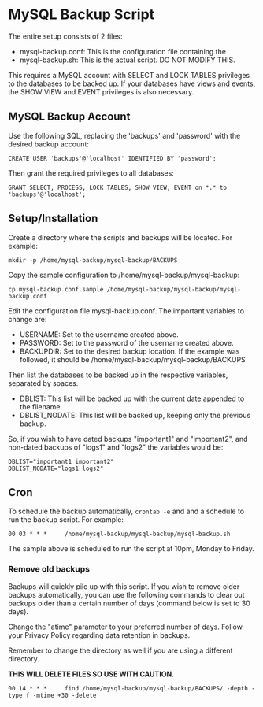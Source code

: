 # MySQL Backup Script #

The entire setup consists of 2 files:

- mysql-backup.conf: This is the configuration file containing the 
- mysql-backup.sh: This is the actual script. DO NOT MODIFY THIS.

This requires a MySQL account with SELECT and LOCK TABLES privileges to the
databases to be backed up. If your databases have views and events, the
SHOW VIEW and EVENT privileges is also necessary.

## MySQL Backup Account ##

Use the following SQL, replacing the 'backups' and 'password' with the desired
backup account:

	CREATE USER 'backups'@'localhost' IDENTIFIED BY 'password';

Then grant the required privileges to all databases:

	GRANT SELECT, PROCESS, LOCK TABLES, SHOW VIEW, EVENT on *.* to 'backups'@'localhost';

## Setup/Installation ##

Create a directory where the scripts and backups will be located. For example:

	mkdir -p /home/mysql-backup/mysql-backup/BACKUPS

Copy the sample configuration to /home/mysql-backup/mysql-backup:

	cp mysql-backup.conf.sample /home/mysql-backup/mysql-backup/mysql-backup.conf

Edit the configuration file mysql-backup.conf. The important variables to change
are:

- USERNAME: Set to the username created above.
- PASSWORD: Set to the password of the username created above.
- BACKUPDIR: Set to the desired backup location. If the example was followed, it
  should be /home/mysql-backup/mysql-backup/BACKUPS

Then list the databases to be backed up in the respective variables, separated
by spaces.

- DBLIST: This list will be backed up with the current date appended to the
  filename.
- DBLIST_NODATE: This list will be backed up, keeping only the previous backup.

So, if you wish to have dated backups "important1" and "important2", and
non-dated backups of "logs1" and "logs2" the variables would be:

	DBLIST="important1 important2"
	DBLIST_NODATE="logs1 logs2"

## Cron ##

To schedule the backup automatically, `crontab -e` and and a schedule to run the
backup script. For example:

	00 03 * * *	    /home/mysql-backup/mysql-backup/mysql-backup.sh

The sample above is scheduled to run the script at 10pm, Monday to Friday.

### Remove old backups ###

Backups will quickly pile up with this script. If you wish to remove older
backups automatically, you can use the following commands to clear out backups
older than a certain number of days (command below is set to 30 days).

Change the "atime" parameter to your preferred number of days. Follow your
Privacy Policy regarding data retention in backups.

Remember to change the directory as well if you are using a different directory.

**THIS WILL DELETE FILES SO USE WITH CAUTION**.

	00 14 * * *	    find /home/mysql-backup/mysql-backup/BACKUPS/ -depth -type f -mtime +30 -delete
